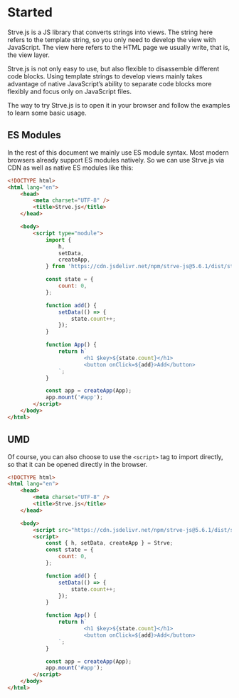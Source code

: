 # Started

Strve.js is a JS library that converts strings into views. The string here refers to the template string, so you only need to develop the view with JavaScript. The view here refers to the HTML page we usually write, that is, the view layer.

Strve.js is not only easy to use, but also flexible to disassemble different code blocks. Using template strings to develop views mainly takes advantage of native JavaScript’s ability to separate code blocks more flexibly and focus only on JavaScript files.

The way to try Strve.js is to open it in your browser and follow the examples to learn some basic usage.

## ES Modules

In the rest of this document we mainly use ES module syntax. Most modern browsers already support ES modules natively. So we can use Strve.js via CDN as well as native ES modules like this:

```html
<!DOCTYPE html>
<html lang="en">
	<head>
		<meta charset="UTF-8" />
		<title>Strve.js</title>
	</head>

	<body>
		<script type="module">
			import {
				h,
				setData,
				createApp,
			} from 'https://cdn.jsdelivr.net/npm/strve-js@5.6.1/dist/strve.full-esm.js';

			const state = {
				count: 0,
			};

			function add() {
				setData(() => {
					state.count++;
				});
			}

			function App() {
				return h`
						<h1 $key>${state.count}</h1>
						<button onClick=${add}>Add</button>
				`;
			}

			const app = createApp(App);
			app.mount('#app');
		</script>
	</body>
</html>
```

## UMD

Of course, you can also choose to use the `<script>` tag to import directly, so that it can be opened directly in the browser.

```html
<!DOCTYPE html>
<html lang="en">
	<head>
		<meta charset="UTF-8" />
		<title>Strve.js</title>
	</head>

	<body>
		<script src="https://cdn.jsdelivr.net/npm/strve-js@5.6.1/dist/strve.full.prod.js"></script>
		<script>
			const { h, setData, createApp } = Strve;
			const state = {
				count: 0,
			};

			function add() {
				setData(() => {
					state.count++;
				});
			}

			function App() {
				return h`
						<h1 $key>${state.count}</h1>
						<button onClick=${add}>Add</button>
				`;
			}

			const app = createApp(App);
			app.mount('#app');
		</script>
	</body>
</html>
```
